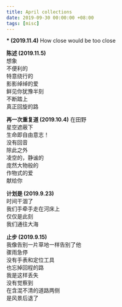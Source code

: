 ```yaml
---
title: April collections
date: 2019-09-30 00:00:00 +08:00
tags: [misc]
---
```


**\* (2019.11.4)**
How close would be too close


**陈述 (2019.11.5)**  
想象  
不便利的   
特意绕行的  
影影绰绰的爱  
鲜见你犹豫半刻  
不断踏上    
真正回旋的路  


**再一次重复道 (2019.10.4)**
在田野   
星空遮蔽下    
生命即自由意志！    
没有回音    
除此之外    
凌空的，静谧的    
庞然大物般的    
作物式的爱    
献给你    


**计划是 (2019.9.23)**  
时间干涸了   
我们手牵手走在河床上    
仅仅是此刻    
我们通往大海    


**止步 (2019.9.15)**  
我像告别一片草地一样告别了他   
骤雨急停     
没有手表和定位工具    
也忘掉回程的路    
我是这样丢失    
没有觉察到     
在含混不清的道路两侧    
是风景后退了    
